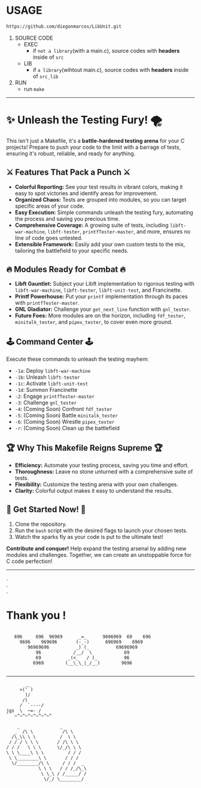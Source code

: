 # USAGE
``` bash
https://github.com/diegonmarcos/LibUnit.git
```
1. SOURCE CODE
	- EXEC
		- if `not a library`(with a main.c), source codes with **headers** inside of `src`  
	- LIB
		- if `a library`(wihtout main.c), source codes with **headers** inside of `src_lib`  
2. RUN  
	- run `make`  

---

# ✨ Unleash the Testing Fury! 🌪️

This isn't just a Makefile, it's a **battle-hardened testing arena** for your C projects!  Prepare to push your code to the limit with a barrage of tests, ensuring it's robust, reliable, and ready for anything.

## ⚔️ Features That Pack a Punch ⚔️

* **Colorful Reporting:**  See your test results in vibrant colors, making it easy to spot victories and identify areas for improvement.
* **Organized Chaos:**  Tests are grouped into modules, so you can target specific areas of your code.
* **Easy Execution:**  Simple commands unleash the testing fury, automating the process and saving you precious time.
* **Comprehensive Coverage:**  A growing suite of tests, including `libft-war-machine`, `libft-tester`, `printfTester-master`, and more, ensures no line of code goes untested.
* **Extensible Framework:**  Easily add your own custom tests to the mix, tailoring the battlefield to your specific needs.

## 🔥 Modules Ready for Combat 🔥

* **Libft Gauntlet:**  Subject your Libft implementation to rigorous testing with `libft-war-machine`, `libft-tester`, `libft-unit-test`, and Francinette.
* **Printf Powerhouse:**  Put your `printf` implementation through its paces with `printfTester-master`.
* **GNL Gladiator:**  Challenge your `get_next_line` function with `gnl_tester`.
* **Future Foes:**  More modules are on the horizon, including `fdf_tester`, `minitalk_tester`, and `pipex_tester`, to cover even more ground.

## 🕹️ Command Center 🕹️

Execute these commands to unleash the testing mayhem:

* `-1a`:  Deploy `libft-war-machine`
* `-1b`:  Unleash `libft-tester`
* `-1c`:  Activate `libft-unit-test`
* `-1d`:  Summon Francinette
* `-2`:  Engage `printfTester-master`
* `-3`:  Challenge `gnl_tester`
* `-4`:  (Coming Soon)  Confront `fdf_tester`
* `-5`:  (Coming Soon)  Battle `minitalk_tester`
* `-6`:  (Coming Soon)  Wrestle `pipex_tester`
* `-r`:  (Coming Soon)  Clean up the battlefield

## 🏆 Why This Makefile Reigns Supreme 🏆

* **Efficiency:**  Automate your testing process, saving you time and effort.
* **Thoroughness:**  Leave no stone unturned with a comprehensive suite of tests.
* **Flexibility:**  Customize the testing arena with your own challenges.
* **Clarity:**  Colorful output makes it easy to understand the results.

## 🚀 Get Started Now! 🚀

1.  Clone the repository.
2.  Run the `bash` script with the desired flags to launch your chosen tests.
3.  Watch the sparks fly as your code is put to the ultimate test!

**Contribute and conquer!**  Help expand the testing arsenal by adding new modules and challenges. Together, we can create an unstoppable force for C code perfection!

  
---
.  
.  
.  

# Thank you !
  

``` 
							
   696     696  96969      _=_      9696969  69    696
     9696    969696       (-_-)      696969    6969
        96969696          _) (_          69696969
           96            /__/  \            69
           69          _(<_   / )_          96
          6969        (__\_\_|_/__)        9696


```

------------------------------------------------




```
       __  
     >(' )  
       )/  
      /(  
     /  `----/  
jgs  \  ~=- /  
   ~^~^~^~^~^~^~^
```


        _               _
       _  /\ \           /\ \
      /\_\\ \ \         /  \ \
     / / / \ \ \       / /\ \ \
    / / /   \ \ \      \/_/\ \ \
    \ \ \____\ \ \         / / /
     \ \________\ \       / / /
      \/________/\ \     / / /  _
                \ \ \   / / /_/\_\
                 \ \_\ / /_____/ /
                  \/_/ \________/

